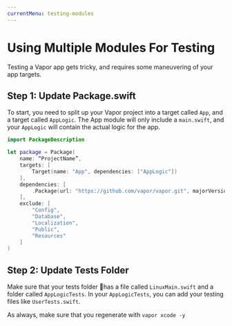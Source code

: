 ```yaml
---
currentMenu: testing-modules
---
```


# Using Multiple Modules For Testing

Testing a Vapor app gets tricky, and requires some maneuvering of your app targets.

## **Step 1:** Update Package.swift

To start, you need to split up your Vapor project into a target called `App`, and a target called `AppLogic`. The App module will only include a `main.swift`, and your `AppLogic` will contain the actual logic for the app.

```swift
import PackageDescription

let package = Package(
    name: “ProjectName”,
    targets: [
        Target(name: "App", dependencies: ["AppLogic"])
    ],
    dependencies: [
        .Package(url: "https://github.com/vapor/vapor.git", majorVersion: 1, minor: 3)
    ],
    exclude: [
        "Config",
        "Database",
        "Localization",
        "Public",
        "Resources"
    ]
)
```

## **Step 2:** Update Tests Folder

Make sure that your tests folder has a file called `LinuxMain.swift` and a folder called `AppLogicTests`. In your `AppLogicTests`, you can add your testing files like `UserTests.swift`.

As always, make sure that you regenerate with `vapor xcode -y`
